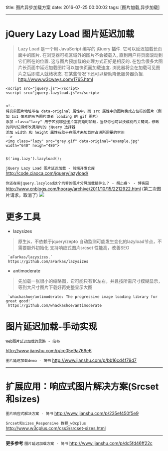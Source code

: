 
title: 图片异步加载方案
date: 2016-07-25 00:00:02
tags: [图片加载,异步加载]


---


# jQuery Lazy Load 图片延迟加载

>  Lazy Load 是一个用 JavaScript 编写的 jQuery 插件. 它可以延迟加载长页面中的图片. 在浏览器可视区域外的图片不会被载入, 直到用户将页面滚动到它们所在的位置. 这与图片预加载的处理方式正好是相反的.
在包含很多大图片长页面中延迟加载图片可以加快页面加载速度. 浏览器将会在加载可见图片之后即进入就绪状态. 在某些情况下还可以帮助降低服务器负担.
http://www.w3cways.com/1765.html


```
<script src="jquery.js"></script>
<script src="jquery.lazyload.js"></script>


<!--
将真实图片地址写在 data-original 属性中，而 src 属性中的图片换成占位符的图片（例如 1x1 像素的灰色图片或者 loading 的 gif 图片）
添加 class="lazy" 用于区别哪些图片需要延时加载，当然你也可以换成别的关键词，修改的同时记得修改调用时的 jQuery 选择器
添加 width 和 height 属性有助于在图片未加载时占满所需要的空间
-->
<img class="lazy" src="grey.gif" data-original="example.jpg" width="640" heigh="480">


$('img.lazy').lazyload();

```
`jQuery Lazy Load 图片延迟加载 - 前端开发仓库`
http://code.ciaoca.com/jquery/lazyload/


`你还在用jquery.lazyload这个坑爹的图片分屏加载插件么？ - 胡尐睿丶 - 博客园`
http://www.cnblogs.com/hooray/archive/2011/10/15/2212922.html
(第二次图片请求，取消了)
![]( http://7xnbs3.com1.z0.glb.clouddn.com/16-7-25/81154367.jpg)
<!--
  -->



# 更多工具

- lazysizes
>原生js，不依赖于jquery/zepto
自动监测可能发生变化的lazyload节点，不需要额外初始化
支持响应式图片srcset
性能高，改善SEO


     `aFarkas/lazysizes.`
     https://github.com/aFarkas/lazysizes


- antimoderate
>先加载一张很小的缩略图，它可能只有1K左右，并且按所需尺寸模糊显示，等到大尺寸图片下载好再完整显示大图


     `whackashoe/antimoderate: The progressive image loading library for great good!`
     https://github.com/whackashoe/antimoderate


#  图片延迟加载-手动实现
`Web图片延迟加载的思路 - 简书`

http://www.jianshu.com/p/cc05e9a769e6


`图片延迟加载demo - 简书`
http://www.jianshu.com/p/bb16cd4f79d7


---
# 扩展应用：响应式图片解决方案(Srcset和sizes)
 
`图片响应式解决方案 - 简书`
http://www.jianshu.com/p/235ef450f5e9


`Srcset和sizes_Responsive 教程_w3cplus`
http://www.w3cplus.com/css3/srcset-sizes.html


---
**更多参考**
`图片延迟加载方案 - 简书`
http://www.jianshu.com/p/dc5fd46ff22c


<!-- more -->
